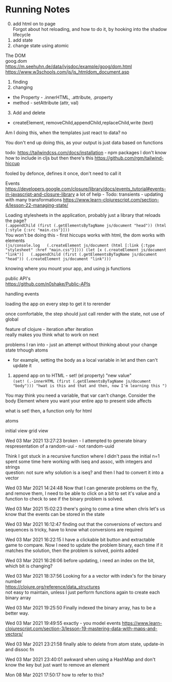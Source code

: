 # Running Notes #

 0. add html on to page  
 Forgot about hot reloading, and how to do it, by hooking into the shadow lifecycle
 1. add state
 2. change state using atomic

 The DOM  
 goog.dom  
 https://m.seehuhn.de/data/jvjsdoc/example/goog/dom.html  
 https://www.w3schools.com/js/js_htmldom_document.asp  
 1. finding
 2. changing
 - the Property - .innerHTML, .attribute, .property
 - method - setAttribute (attr, val)
 3. Add and delete
 - createElement, removeChild,appendChild,replaceChild,write (text)
 
 Am I doing this, when the templates just react to data? no

 You don't end up doing this, as your output is just data based on functions

 todo:
 https://tailwindcss.com/docs/installation - npm packages I don't know how to include in cljs
 but then there's this https://github.com/rgm/tailwind-hiccup

 fooled by defonce, defines it once, don't need to call it

 Events
 https://developers.google.com/closure/library/docs/events_tutorial#events-in-javascript-and-closure-library
 a lot of help - Todo: transients - updating with many transformations
 https://www.learn-clojurescript.com/section-4/lesson-22-managing-state/

 Loading stylesheets in the application, probably just a library that reloads the page?  
 `(.appendChild (first (.getElementsByTagName js/document "head")) (html [:style {:src "main.css"}]))`  
 You won't be doing this - first hiccups works with html, the dom works with elements  
 `(js/console.log   (.createElement js/document (html [:link {:type "stylesheet" :href "main.css"}])))
    (let [x (.createElement js/document "link")]  
    (.appendChild (first (.getElementsByTagName js/document "head")) (.createElement js/document "link")))`  

 knowing where you mount your app, and using js functions

 public API's  
 https://github.com/n0shake/Public-APIs

 handling events

 loading the app on every step to get it to rerender

 once comfortable, the step should just call render with the state, not use of global

 feature of clojure - iteration after iteration  
 really makes you think what to work on next
 
 problems I ran into - just an attempt without thinking about your change state trhough atoms
 - for example, setting the body as a local variable in let and then can't update it
 1. append app on to HTML - set! (el property) "new value"  
 `(set! (.-innerHTML (first (.getElementsByTagName js/document "body")))
       "hwat is this and that and then, now I'm learning this ")`

 You may think you need a variable, that var can't change. Consider the body Element where you want your entire app to
 present side affects

 what is set! then, a function only for html

 atoms

 initial view
 grid view

 Wed 03 Mar 2021 13:27:23
 broken - I attempted to generate binary respresentation of a random-uui  - not random-uuid
 
 Think I got stuck in a recursive function where I didn't pass the initial n=1  
 spent some time here working with iseq and assoc, with integers and strings  
 question: not sure why solution is a iseq? and then I had to convert it into a vector  

 Wed 03 Mar 2021 14:24:48
 Now that I can generate problems on the fly, and remove them, I need to be able to click on a bit to set it's value
 and a function to check to see if the binary problem is solved.

 Wed 03 Mar 2021 15:02:23
 there's going to come a time when chris let's us know that the events can be stored in the state

 Wed 03 Mar 2021 16:12:47
 finding out that the conversions of vectors and sequences is tricky, have to know what conversions are required

 Wed 03 Mar 2021 16:22:15
 I have a clickable bit button and extractable game to compare.  Now I need to update the problem binary, each time if it matches the
 solution, then the problem is solved, points added

 Wed 03 Mar 2021 16:26:06 
 before updating, i need an index on the bit, which bit is changing?

 Wed 03 Mar 2021 18:37:56
 Looking for a a vector with index's for the binary number  
 https://clojure.org/reference/data_structures  
 not easy to maintain, unless I just perform functions again to create each binary array  

 Wed 03 Mar 2021 19:25:50
 Finally indexed the binary array, has to be a better way.

 Wed 03 Mar 2021 19:49:55
 exactly - you model events https://www.learn-clojurescript.com/section-3/lesson-19-mastering-data-with-maps-and-vectors/

 Wed 03 Mar 2021 23:21:58
 finally able to delete from atom state, update-in and dissoc fn

 Wed 03 Mar 2021 23:40:01
 awkward when using a HashMap and don't know the key but just want to remove an element

 Mon 08 Mar 2021 17:50:17
 how to refer to this?
